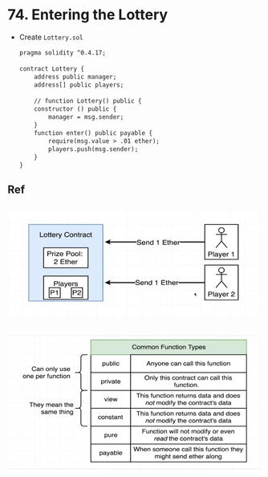 # 74. Entering the Lottery

-   Create `Lottery.sol`
    ```
    pragma solidity ^0.4.17;

    contract Lottery {
        address public manager;
        address[] public players;
        
        // function Lottery() public {
        constructor () public {
            manager = msg.sender;
        }
        function enter() public payable {
            require(msg.value > .01 ether);
            players.push(msg.sender);
        }
    }   
    ```

##  Ref
![65. The Lottery Contract](../imgs/65.2_The-Lottery-Contract.png)
---
![](../imgs/22.2_Function-Declarations.png)
---
